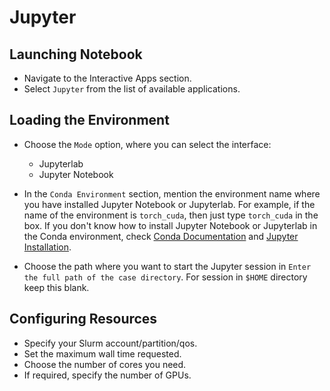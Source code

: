 # Jupyter

## Launching Notebook

* Navigate to the Interactive Apps section.
* Select `Jupyter` from the list of available applications.

## Loading the Environment 

* Choose the `Mode` option, where you can select the interface:
    - Jupyterlab 
    - Jupyter Notebook

* In the `Conda Environment` section, mention the environment name where you have installed Jupyter Notebook or Jupyterlab. For example, if the name of the environment is `torch_cuda`, then just type `torch_cuda` in the box. If you don't know how to install Jupyter Notebook or Jupyterlab in the Conda environment, check [Conda Documentation](conda.md) and [Jupyter Installation](jupyter.md).

* Choose the path where you want to start the Jupyter session in `Enter the full path of the case directory`. For session in `$HOME` directory keep this blank. 

## Configuring Resources

* Specify your Slurm account/partition/qos.
* Set the maximum wall time requested.
* Choose the number of cores you need.
* If required, specify the number of GPUs.



